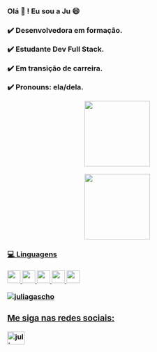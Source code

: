 <h3> Olá 👋 ! Eu sou a Ju 😄<h3>
  
  <p> ✔️ Desenvolvedora em formação.</p>
  <p> ✔️ Estudante Dev Full Stack.</p>
  <p> ✔️ Em transição de carreira.</p>
  <p> ✔️ Pronouns: ela/dela. </p>

  <div align="center">
  <a href="https://github.com/juliagascho"> 

  <img height="150em" 
  src="https://github-readme-stats.vercel.app/api?username=juliagascho&show_icons=true&theme=dracula&include_all_commits=true&count_private=true"/>

  <img height="150em" 
  src="https://github-readme-stats.vercel.app/api/top-langs/?username=juliagascho&layout=compact&langs_count=7&theme=dracula"/>
	  
  </div>
      
  <h4> 💻 Linguagens</h4>  
  <p align="left">
  <img src="https://cdn.jsdelivr.net/gh/devicons/devicon/icons/html5/html5-plain.svg" width="30" height="29"/>  
  <img src="https://cdn.jsdelivr.net/gh/devicons/devicon/icons/css3/css3-plain.svg" width="30" height="29"/> 
  <img src="https://cdn.jsdelivr.net/gh/devicons/devicon/icons/javascript/javascript-plain.svg" width="30" height="29"/>
  <img src="https://cdn.jsdelivr.net/gh/devicons/devicon/icons/react/react-original.svg" width="30" height="29"/>
  <img src="https://cdn.jsdelivr.net/gh/devicons/devicon/icons/nodejs/nodejs-plain.svg" width="30" height="29"/>          
  </p>
  
  <p align="left" <img align="left" style="display:block;" rc="https://github-readme-stats.vercel.app/api/top-langs?username=juliagascho&show_icons=true&locale=en&layout=compact" alt="juliagascho"/></p>

  <p align="left"><img src="https://komarev.com/ghpvc/?username=juliagascho&label=Profile%20views&color=0e75b6&style=flat"  alt="juliagascho"/></p>

  <h3 align="left">Me siga nas redes sociais:</h3>
  <p align="left">
  <a href="https://www.linkedin.com/in/juliagascho/" 
  target="blank"><img align="center" 
  src="https://raw.githubusercontent.com/rahuldkjain/github-profile-readme-generator/master/src/images/icons/Social/linked-in-alt.svg" 
  alt="juliagascho" height="30" width="40" /></a>
  </p>

  <p align="left" <img align="left" style="display:block;" 
  src="https://github-readme-stats.vercel.app/api/top-langs?
  username=juliagaschou&show_icons=true&locale=en&layout=compact" alt="juliagascho" /></p>

